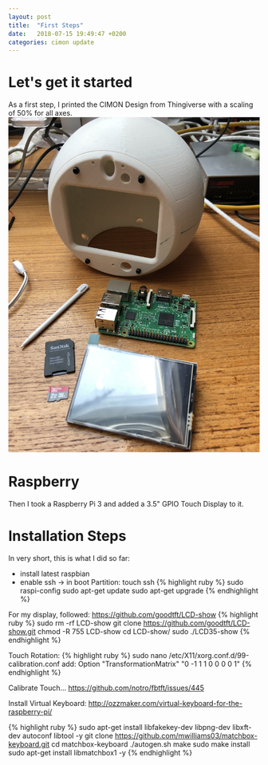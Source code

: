 ```yaml
---
layout: post
title:  "First Steps"
date:   2018-07-15 19:49:47 +0200
categories: cimon update
---
```


# Let's get it started
As a first step, I printed the CIMON Design from Thingiverse with a scaling of 50% for all axes.
![This is the first picture](./IMG_4700.JPG)

# Raspberry
Then I took a Raspberry Pi 3 and added a 3.5" GPIO Touch Display to it.

# Installation Steps
In very short, this is what I did so far:
- install latest raspbian
- enable ssh -> in boot Partition: touch ssh
{% highlight ruby %}
sudo raspi-config
sudo apt-get update
sudo apt-get upgrade
{% endhighlight %}

For my display, followed: https://github.com/goodtft/LCD-show
{% highlight ruby %}
sudo rm -rf LCD-show
git clone https://github.com/goodtft/LCD-show.git
chmod -R 755 LCD-show
cd LCD-show/
sudo ./LCD35-show
{% endhighlight %}

Touch Rotation:
{% highlight ruby %}
sudo nano /etc/X11/xorg.conf.d/99-calibration.conf
add: Option "TransformationMatrix" "0 -1 1 1 0 0 0 0 1"
{% endhighlight %}

Calibrate Touch...
	https://github.com/notro/fbtft/issues/445

Install Virtual Keyboard:
	http://ozzmaker.com/virtual-keyboard-for-the-raspberry-pi/

{% highlight ruby %}
sudo apt-get install libfakekey-dev libpng-dev libxft-dev autoconf libtool -y
git clone https://github.com/mwilliams03/matchbox-keyboard.git
cd matchbox-keyboard
./autogen.sh
make
sudo make install
sudo apt-get install libmatchbox1 -y
{% endhighlight %}
